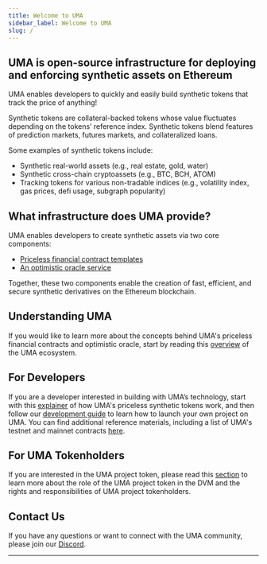 ```yaml
---
title: Welcome to UMA
sidebar_label: Welcome to UMA
slug: /
---
```


## UMA is open-source infrastructure for deploying and enforcing synthetic assets on Ethereum

UMA enables developers to quickly and easily build synthetic tokens that track the price of anything! 

Synthetic tokens are collateral-backed tokens whose value fluctuates depending on the tokens’ reference index. Synthetic tokens blend features of prediction markets, futures markets, and collateralized loans.

Some examples of synthetic tokens include:

* Synthetic real-world assets (e.g., real estate, gold, water)
* Synthetic cross-chain cryptoassets (e.g., BTC, BCH, ATOM)
* Tracking tokens for various non-tradable indices (e.g., volatility index, gas prices, defi usage, subgraph popularity)

## What infrastructure does UMA provide?

UMA enables developers to create synthetic assets via two core components:

- [Priceless financial contract templates](https://docs.umaproject.org/getting-started/synthetic-tokens)
- [An optimistic oracle service](https://docs.umaproject.org/getting-started/oracle)

Together, these two components enable the creation of fast, efficient, and secure synthetic derivatives on the Ethereum blockchain.

## Understanding UMA

If you would like to learn more about the concepts behind UMA's priceless financial contracts and optimistic oracle, start by reading this [overview](getting-started/overview.md) of the UMA ecosystem.

## For Developers

If you are a developer interested in building with UMA’s technology, start with this [explainer](synthetic-tokens/explainer.md) of how UMA's priceless synthetic tokens work, and then follow our [development guide](build-walkthrough/build-process) to learn how to launch your own project on UMA. You can find additional reference materials, including a list of UMA's testnet and mainnet contracts [here](dev-ref/addresses.md).

## For UMA Tokenholders

If you are interested in the UMA project token, please read this [section](uma-tokenholders/uma-holders.md) to learn more about the role of the UMA project token in the DVM and the rights and responsibilities of UMA project tokenholders.

## Contact Us

If you have any questions or want to connect with the UMA community, please join our [Discord](https://discord.umaproject.org/).



---
